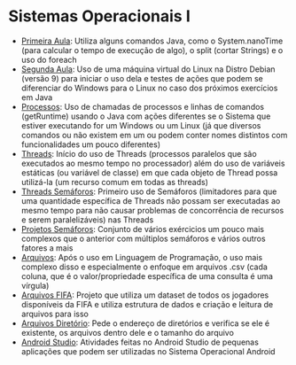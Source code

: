 # Sistemas Operacionais I

- [Primeira Aula](./PrimeiraAula): Utiliza alguns comandos Java, como o System.nanoTime (para calcular o tempo de execução de algo), o split (cortar Strings) e o uso do foreach
- [Segunda Aula](./SegundaAula): Uso de uma máquina virtual do Linux na Distro Debian (versão 9) para iniciar o uso dela e testes de ações que podem se diferenciar do Windows para o Linux no caso dos próximos exercícios em Java
- [Processos](./Processos): Uso de chamadas de processos e linhas de comandos (getRuntime) usando o Java com ações diferentes se o Sistema que estiver executando for um Windows ou um Linux (já que diversos comandos ou não existem em um ou podem conter nomes distintos com funcionalidades um pouco diferentes)
- [Threads](./Threads): Início do uso de Threads (processos paralelos que são executados ao mesmo tempo no processador) além do uso de variáveis estáticas (ou variável de classe) em que cada objeto de Thread possa utilizá-la (um recurso comum em todas as threads)
- [Threads Semáforos](./ThreadsSemaforos): Primeiro uso de Semáforos (limitadores para que uma quantidade específica de Threads não possam ser executadas ao mesmo tempo para não causar problemas de concorrência de recursos e serem paralelizáveis) nas Threads
- [Projetos Semáforos](./ProjetosSemaforos): Conjunto de vários exércicios um pouco mais complexos que o anterior com múltiplos semáforos e vários outros fatores a mais
- [Arquivos](./Arquivos): Após o uso em Linguagem de Programação, o uso mais complexo disso e especialmente o enfoque em arquivos .csv (cada coluna, que é o valor/propriedade específica de uma consulta é uma vírgula)
- [Arquivos FIFA](./ArquivosFIFA): Projeto que utiliza um dataset de todos os jogadores disponíveis da FIFA e utiliza estrutura de dados e criação e leitura de arquivos para isso
- [Arquivos Diretório](./ArquivosDiretorio): Pede o endereço de diretórios e verifica se ele é existente, os arquivos dentro dele e o tamanho do arquivo
- [Android Studio](./AndroidStudio): Atividades feitas no Android Studio de pequenas aplicações que podem ser utilizadas no Sistema Operacional Android